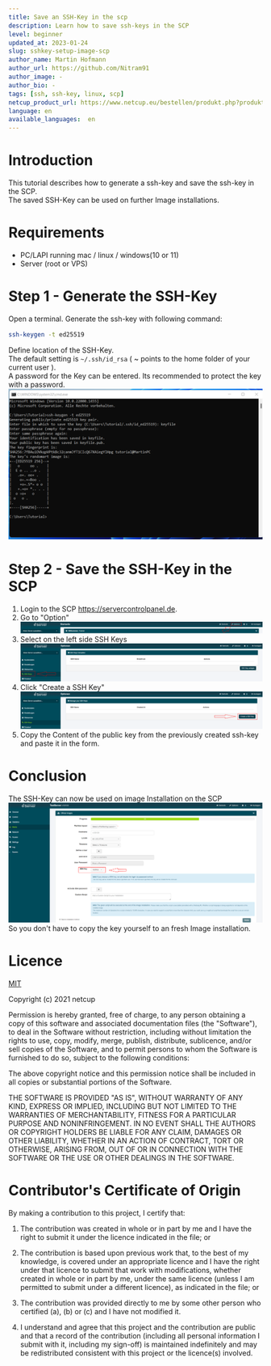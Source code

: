 ```yaml
---
title: Save an SSH-Key in the scp
description: Learn how to save ssh-keys in the SCP 
level: beginner
updated_at: 2023-01-24
slug: sshkey-setup-image-scp
author_name: Martin Hofmann
author_url: https://github.com/Nitram91
author_image: -
author_bio: -
tags: [ssh, ssh-key, linux, scp] 
netcup_product_url: https://www.netcup.eu/bestellen/produkt.php?produkt=2991
language: en
available_languages:  en
---
```


# Introduction
This tutorial describes how to generate a ssh-key and save the ssh-key in the SCP.\
The saved SSH-Key can be used on further Image installations.
# Requirements

* PC/LAPI running mac / linux / windows(10 or 11) 
* Server (root or VPS)

# Step 1 - Generate the SSH-Key
Open a terminal.
Generate the ssh-key with following command:
```bash
ssh-keygen -t ed25519
```
Define location of the SSH-Key.\
The default setting is `~/.ssh/id_rsa` ( ~ points to the home folder of your current user ).\
A password for the Key can be entered. Its recommended to protect the key with a password.
![Generate ssh-key](images/ssh-keygen.png)

# Step 2 - Save the SSH-Key in the SCP
1. Login to the SCP https://servercontrolpanel.de.
2. Go to "Option"
![SCP Optionen](images/scp_optionen.png)
3. Select on the left side SSH Keys
![SCP Optionen SSH Keys](images/scp_optionen_ssh_key.png)
4. Click "Create a SSH Key"
![SCP create SSH Keys](images/scp_options_create_ssh_key.png)
5. Copy the Content of the public key from the previously created ssh-key and paste it in the form.


# Conclusion
The SSH-Key can now be used on image Installation on the SCP
![SCP media install with ssh-key](images/scp_media_install_ssh-key.png)
So you don't have to copy the key yourself to an fresh Image installation. 

# Licence

[MIT](https://github.com/netcup-community/community-tutorials/blob/main/LICENSE)

Copyright (c) 2021 netcup

Permission is hereby granted, free of charge, to any person obtaining a copy of this software and associated documentation files (the "Software"), to deal in the Software without restriction, including without limitation the rights to use, copy, modify, merge, publish, distribute, sublicence, and/or sell copies of the Software, and to permit persons to whom the Software is furnished to do so, subject to the following conditions:

The above copyright notice and this permission notice shall be included in all copies or substantial portions of the Software.

THE SOFTWARE IS PROVIDED "AS IS", WITHOUT WARRANTY OF ANY KIND, EXPRESS OR IMPLIED, INCLUDING BUT NOT LIMITED TO THE WARRANTIES OF MERCHANTABILITY, FITNESS FOR A PARTICULAR PURPOSE AND NONINFRINGEMENT. IN NO EVENT SHALL THE AUTHORS OR COPYRIGHT HOLDERS BE LIABLE FOR ANY CLAIM, DAMAGES OR OTHER LIABILITY, WHETHER IN AN ACTION OF CONTRACT, TORT OR OTHERWISE, ARISING FROM, OUT OF OR IN CONNECTION WITH THE SOFTWARE OR THE USE OR OTHER DEALINGS IN THE SOFTWARE.

# Contributor's Certificate of Origin
By making a contribution to this project, I certify that:

 1) The contribution was created in whole or in part by me and I have the right to submit it under the licence indicated in the file; or

 2) The contribution is based upon previous work that, to the best of my knowledge, is covered under an appropriate licence and I have the right under that licence to submit that work with modifications, whether created in whole or in part by me, under the same licence (unless I am permitted to submit under a different licence), as indicated in the file; or

 3) The contribution was provided directly to me by some other person who certified (a), (b) or (c) and I have not modified it.

 4) I understand and agree that this project and the contribution are public and that a record of the contribution (including all personal information I submit with it, including my sign-off) is maintained indefinitely and may be redistributed consistent with this project or the licence(s) involved.

